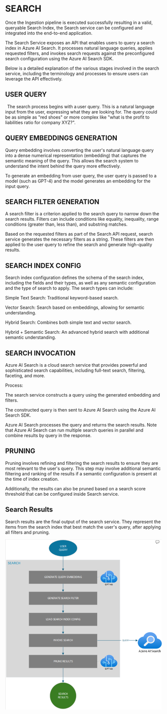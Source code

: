 # SEARCH 

Once the Ingestion pipeline is executed successfully resulting in a valid, queryable Search Index, the Search service can be configured and integrated into the end-to-end application. 

The Search Service exposes an API that enables users to query a search index in Azure AI Search. It processes natural language queries, applies requested filters, and invokes search requests against the preconfigured search configuration using the Azure AI Search SDK.  

Below is a detailed explanation of the various stages involved in the search service, including the terminology and processes to ensure users can leverage the API effectively. 

## USER QUERY 

  
The search process begins with a user query. This is a natural language input from the user, expressing what they are looking for. The query could be as simple as "red shoes" or more complex like "what is the profit to liabilities ratio for company XYZ?". 

 

## QUERY EMBEDDINGS GENERATION 

Query embedding involves converting the user's natural language query into a dense numerical representation (embedding) that captures the semantic meaning of the query. This allows the search system to understand the intent behind the query more effectively. 

To generate an embedding from user query, the user query is passed to a model (such as GPT-4) and the model generates an embedding for the input query. 

 

## SEARCH FILTER GENERATION 

A search filter is a criterion applied to the search query to narrow down the search results. Filters can include conditions like equality, inequality, range conditions (greater than, less than), and substring matches. 

Based on the requested filters as part of the Search API request, search service generates the necessary filters as a string. These filters are then applied to the user query to refine the search and generate high-quality results. 

 

## SEARCH INDEX CONFIG 

Search index configuration defines the schema of the search index, including the fields and their types, as well as any semantic configuration and the type of search to apply. The search types can include: 

Simple Text Search: Traditional keyword-based search. 

Vector Search: Search based on embeddings, allowing for semantic understanding. 

Hybrid Search: Combines both simple text and vector search. 

Hybrid + Semantic Search: An advanced hybrid search with additional semantic understanding. 

 

## SEARCH INVOCATION 

Azure AI Search is a cloud search service that provides powerful and sophisticated search capabilities, including full-text search, filtering, faceting, and more. 

Process: 

The search service constructs a query using the generated embedding and filters. 

The constructed query is then sent to Azure AI Search using the Azure AI Search SDK. 

Azure AI Search processes the query and returns the search results. Note that Azure AI Search can run multiple search queries in parallel and combine results by query in the response. 

 

## PRUNING 

Pruning involves refining and filtering the search results to ensure they are most relevant to the user's query. This step may involve additional semantic filtering and ranking of the results if a semantic configuration is present at the time of index creation. 

Additionally, the results can also be pruned based on a search score threshold that can be configured inside Search service. 

 

## Search Results 

Search results are the final output of the search service. They represent the items from the search index that best match the user's query, after applying all filters and pruning. 


![Retail Search](search_service.png)